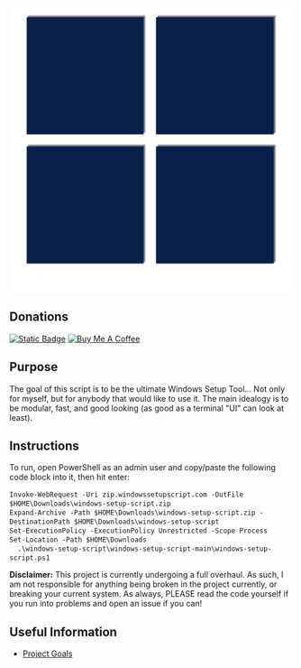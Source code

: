 <p align="center"> <img src="/images/windows-setup-script-with-text.png" /> </p>

## Donations

[<img src="https://img.shields.io/badge/Sponsor-%E2%99%A5-gray?style=for-the-badge&logo=GitHub" alt="Static Badge" width="165" height="40">](https://github.com/sponsors/melvinquick) <a href="https://www.buymeacoffee.com/KingKairos" target="_blank"><img src="https://cdn.buymeacoffee.com/buttons/v2/default-green.png" alt="Buy Me A Coffee" style="height: 40px !important;width: 165px !important;" ></a>

## Purpose

The goal of this script is to be the ultimate Windows Setup Tool... Not only for myself, but for anybody that would like to use it. The main idealogy is to be modular, fast, and good looking (as good as a terminal "UI" can look at least).

## Instructions

To run, open PowerShell as an admin user and copy/paste the following code block into it, then hit enter:

```
Invoke-WebRequest -Uri zip.windowssetupscript.com -OutFile $HOME\Downloads\windows-setup-script.zip
Expand-Archive -Path $HOME\Downloads\windows-setup-script.zip -DestinationPath $HOME\Downloads\windows-setup-script
Set-ExecutionPolicy -ExecutionPolicy Unrestricted -Scope Process
Set-Location -Path $HOME\Downloads
  .\windows-setup-script\windows-setup-script-main\windows-setup-script.ps1
```

**Disclaimer:** This project is currently undergoing a full overhaul. As such, I am not responsible for anything being broken in the project currently, or breaking your current system. As always, PLEASE read the code yourself if you run into problems and open an issue if you can!

## Useful Information

- [Project Goals](https://github.com/users/melvinquick/projects/4/views/1)
